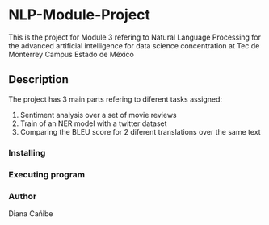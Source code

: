# NLP-Module-Project
This is the project for Module 3 refering to Natural Language Processing 
for the advanced artificial intelligence for data science concentration 
at Tec de Monterrey Campus Estado de México

## Description
The project has 3 main parts refering to diferent tasks assigned:
1. Sentiment analysis over a set of movie reviews 
2. Train of an NER model with a twitter dataset
3. Comparing the BLEU score for 2 diferent translations over the same text

### Installing



### Executing program


### Author
Diana Cañibe
